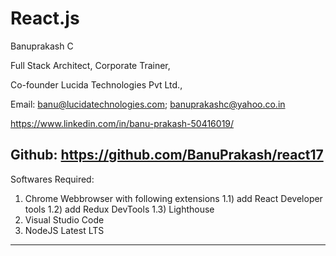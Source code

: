# React.js

Banuprakash C

Full Stack Architect, Corporate Trainer,

Co-founder Lucida Technologies Pvt Ltd.,

Email: banu@lucidatechnologies.com; banuprakashc@yahoo.co.in

https://www.linkedin.com/in/banu-prakash-50416019/


Github: https://github.com/BanuPrakash/react17
-------------------------------------------------------------------------
Softwares Required:
1) Chrome Webbrowser with following extensions
	1.1) add React Developer tools
	1.2) add Redux DevTools
	1.3) Lighthouse
2) Visual Studio Code
3) NodeJS Latest LTS

-------------------------------------------------------



